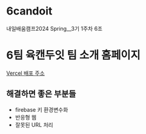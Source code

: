 # 6candoit
내일배움캠프2024 Spring__3기 1주차 6조

# 6팀 육캔두잇 팀 소개 홈페이지

[Vercel 배포 주소](https://6-candoit.vercel.app)

## 해결하면 좋은 부분들
- firebase 키 환경변수화
- 반응형 웹
- 잘못된 URL 처리